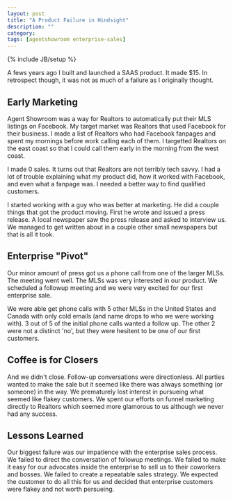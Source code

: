 ```yaml
---
layout: post
title: "A Product Failure in Hindsight"
description: ""
category: 
tags: [agentshowroom enterprise-sales]
---
```

{% include JB/setup %}

<p>
A fews years ago I built and launched a SAAS product. It made $15. In retrospect though, it was not as much of a failure as I originally thought.
</p>

<h2>Early Marketing</h2>
<p>
Agent Showroom was a way for Realtors to automatically put their MLS listings on Facebook. My target market was Realtors that used Facebook for their business.
I made a list of Realtors who had Facebook fanpages and spent my mornings before work calling each of them. I targetted Realtors on the east coast
so that I could call them early in the morning from the west coast.
</p>
<p>
I made 0 sales. It turns out that Realtors are not terribly tech savvy. I had a lot of trouble explaining what my product did, how it worked with Facebook,
and even what a fanpage was. I needed a better way to find qualified customers.
</p>
<p>
I started working with a guy who was better at marketing. He did a couple things that got the product moving. First he wrote and issued a press release.
A local newspaper saw the press release and asked to interview us. We managed to get written about in a couple other small newspapers but that is all
it took.
</p>
<h2>Enterprise "Pivot"</h2>
<p>
Our minor amount of press got us a phone call from one of the larger MLSs. The meeting went well. The MLSs was very interested in our product. We 
scheduled a followup meeting and we were very excited for our first enterprise sale.
</p>
<p>
We were able get phone calls with 5 other MLSs in the United States and Canada with only cold emails (and name drops to who we were working with).
3 out of 5 of the initial phone calls wanted a follow up. The other 2 were not a distinct 'no', but they were hesitent to be one of our first customers. 
</p>
<h2>Coffee is for Closers</h2>
<p>
And we didn't close. Follow-up conversations were directionless. All parties wanted to make the sale but it seemed like there was always something (or someone) 
in the way. We prematurely lost interest in pursueing what seemed like flakey customers. We spent our efforts on funnel marketing
directly to Realtors which seemed more glamorous to us although we never had any success.
</p>
<h2>Lessons Learned</h2>
<p>
Our biggest failure was our impatience with the enterprise sales process. We failed to direct the conversation of followup meetings. We failed to make it easy
for our advocates inside the enterprise to sell us to their coworkers and bosses. We failed to create a repeatable sales strategy. We expected the customer
to do all this for us and decided that enterprise customers were flakey and not worth persueing.
</p>